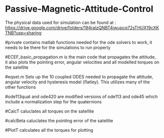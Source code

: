 # Passive-Magnetic-Attitude-Control
The physical data used for simulation can be found at : https://drive.google.com/drive/folders/194ralzQNBT4iwupcq72sTHUX19cXKTNB?usp=sharing

#private contains matlab functions needed for the ode solvers to work, it needs to be there for the simulations to run properly

#ECEF_basic_propagation.m is the main code that propagates the attitude, it also plots the pointing error, angular velocities and all modelled torques on the satellite

#eqset.m Sets up the 10 coupled ODES needed to propagate the attitude, angular velocity and hysteresis model (flatley). This utilizes many of the other functions

#ode113quat and ode420 are modified versions of ode113  and ode45 which include a normalization step for the quaternions

#CalcT caluclates all torques on the satellite

#calcBeta caluclates the pointing error of the satellite

#PlotT calculates all the torques for plotting
